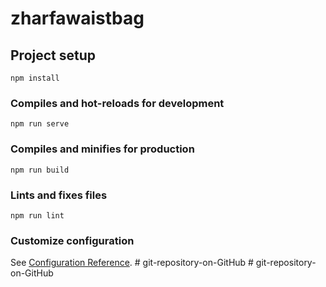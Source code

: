 # zharfawaistbag

## Project setup
```
npm install
```

### Compiles and hot-reloads for development
```
npm run serve
```

### Compiles and minifies for production
```
npm run build
```

### Lints and fixes files
```
npm run lint
```

### Customize configuration
See [Configuration Reference](https://cli.vuejs.org/config/).
#   g i t - r e p o s i t o r y - o n - G i t H u b  
 #   g i t - r e p o s i t o r y - o n - G i t H u b  
 